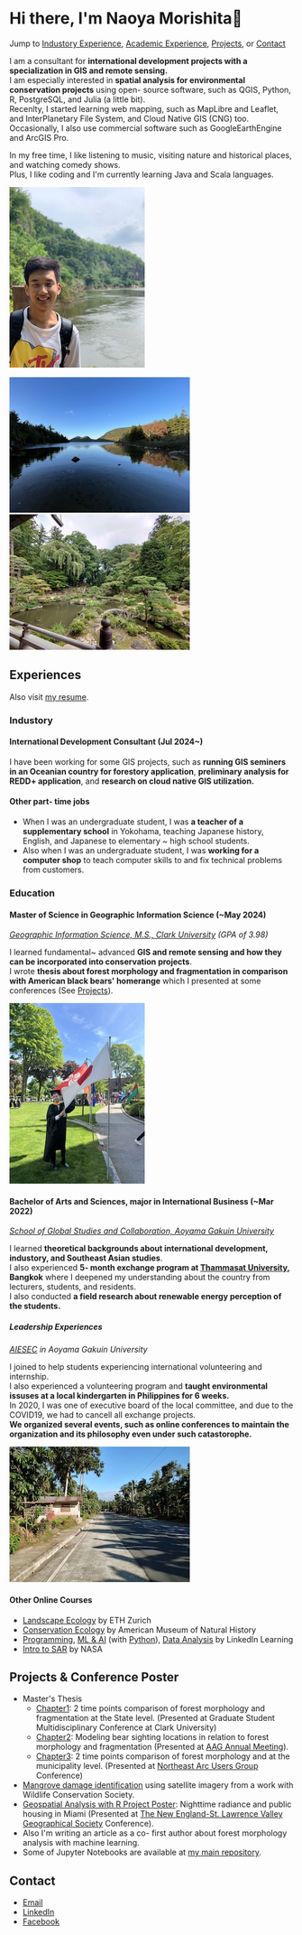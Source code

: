 # Hi there, I'm Naoya Morishita👋

Jump to [Industory Experience](#industory), [Academic Experience](#education), [Projects](projects--conference-poster), or [Contact](#contact)

I am a consultant for **international development projects with a specialization in GIS and remote sensing.**<br>
I am especially interested in **spatial analysis for environmental conservation projects** using open- source software, such as QGIS, Python, R, PostgreSQL, and Julia (a little bit).<br>
Recenlty, I started learning web mapping, such as MapLibre and Leaflet, and InterPlanetary File System, and Cloud Native GIS (CNG) too.<br>
Occasionally, I also use commercial software such as GoogleEarthEngine and ArcGIS Pro.<br>

In my free time, I like listening to music, visiting nature and historical places, and watching comedy shows.<br>
Plus, I like coding and I'm currently learning Java and Scala languages.

![Myself](files/me.jpeg)

![Acadia National Park](files/acadia.jpeg) ![A temple in Japan](files/temple.jpeg)<br>


## Experiences
Also visit [my resume](https://docs.google.com/document/d/1ijZtEYsCy4wlroVGakiaZGIpIcOqZZFoT6h-3xpDmWk/edit?usp=sharing).

### Industory
#### International Development Consultant (Jul 2024~)
I have been working for some GIS projects, such as **running GIS seminers in an Oceanian country for forestory application**, **preliminary analysis for REDD+ application**, and **research on cloud native GIS utilization.**

#### Other part- time jobs 
- When I was an undergraduate student, I was **a teacher of a supplementary school** in Yokohama, teaching Japanese history, English, and Japanese to elementary ~ high school students.
- Also when I was an undergraduate student, I was **working for a computer shop** to teach computer skills to and fix technical problems from customers.

### Education
#### Master of Science in Geographic Information Science (~May 2024)
*[Geographic Information Science, M.S., Clark University](https://www.clarku.edu/programs/masters/geographic-information-science-ms/) (GPA of 3.98)*

I learned fundamental~ advanced **GIS and remote sensing and how they can be incorporated into conservation projects**.<br> 
I wrote **thesis about forest morphology and fragmentation in comparison with American black bears' homerange** which I presented at some conferences (See [Projects](projects--conference-poster)).

![Me at the graduation](files/clark_gradphoto.jpeg)

#### Bachelor of Arts and Sciences, major in International Business (~Mar 2022)
*[School of Global Studies and Collaboration, Aoyama Gakuin University](https://www.aoyama.ac.jp/en/academic/undergraduate/gsc/)*

I learned **theoretical backgrounds about international development, industory, and Southeast Asian studies**.<br> 
I also experienced **5- month exchange program at [Thammasat University](https://tu.ac.th/en), Bangkok** where I deepened my understanding about the country from lecturers, students, and residents.<br> 
I also conducted **a field research about renewable energy perception of the students.**

##### Leadership Experiences
*[AIESEC](https://aiesec.org) in Aoyama Gakuin University*

I joined to help students experiencing international volunteering and internship.<br> 
I also experienced a volunteering program and **taught environmental issuses at a local kindergarten in Philippines for 6 weeks.** <br>
In 2020, I was one of executive board of the local committee, and due to the COVID19, we had to cancell all exchange projects.<br>
**We organized several events, such as online conferences to maintain the organization and its philosophy even under such catastorophe.**

![An image of village where I worked for](./files/ph_village.jpeg)


#### Other Online Courses
- [Landscape Ecology](https://drive.google.com/file/d/1dHDsb4criQKbVJMupAKrU_rGuc3bFMUw/view?usp=sharing) by ETH Zurich
- [Conservation Ecology](https://drive.google.com/file/d/15k8ShLK5vE3C619Qdl-N4H_LAEAscX9a/view?usp=sharing) by American Museum of Natural History
- [Programming](https://drive.google.com/file/d/1YJccMzebTXIdLNOrHuIpP-dfA_wZ53_Y/view?usp=sharing), [ML & AI](https://drive.google.com/file/d/1K3BidFksVIzJzeyVH5FxiqKm6yLhshoD/view?usp=sharing) (with [Python](https://drive.google.com/file/d/1yDNTTXXLZ6nQ4tm0c2QF3lfiaxpHiCrO/view?usp=sharing)), [Data Analysis](https://drive.google.com/file/d/1LpEq5fhV-XX4A3liiJKM1x6qt8cb2jIf/view?usp=sharing) by LinkedIn Learning
- [Intro to SAR](https://drive.google.com/file/d/1ztXKeByR3P3V-6qKtt5EuXAtV_-W8ayz/view?usp=sharing) by NASA

## Projects & Conference Poster
- Master's Thesis
    - [Chapter1](https://drive.google.com/file/d/1v95dtnStOPnyLN8tAxUJsYyh5a1dnrAG/view?usp=sharing): 2 time points comparison of forest morphology and fragmentation at the State level. (Presented at Graduate Student Multidisciplinary Conference at Clark University)
    - [Chapter2](https://drive.google.com/file/d/1KTwdp9Vc1m3MdMPhjuuXkAoh-fcOZSoI/view?usp=sharing): Modeling bear sighting locations in relation to forest morphology and fragmentation (Presented at [AAG Annual Meeting](https://www.aag.org)).
    - [Chapter3](https://drive.google.com/file/d/1-XQnP7SMEBXeoL6QF7A_Z-PsrLKH_6yW/view?usp=sharing): 2 time points comparison of forest morphology and at the municipality level. (Presented at [Northeast Arc Users Group](https://www.northeastarc.org) Conference)
- [Mangrove damage identification](https://code.earthengine.google.com/063ff9e04d1d0fde236d127a250fa4e2) using satellite imagery from a work with Wildlife Conservation Society.
- [Geospatial Analysis with R Project Poster](https://drive.google.com/file/d/1przSzgX2w7Bu-Xe5GC-tGOCgut8wtvqH/view?usp=sharing): Nighttime radiance and public housing in Miami (Presented at [The New England-St. Lawrence Valley Geographical Society](https://nestval.aag.org) Conference).
- Also I'm writing an article as a co- first author about forest morphology analysis with machine learning.
- Some of Jupyter Notebooks are available at [my main repository](https://github.com/naoyamorishita/main).

## Contact
- [Email](mailto:0zh4772g325515u64@gmail.com)
- [LinkedIn](https://www.linkedin.com/in/naoya-morishita-705393254/)
- [Facebook](https://www.facebook.com/naoya.morishita.56/)
